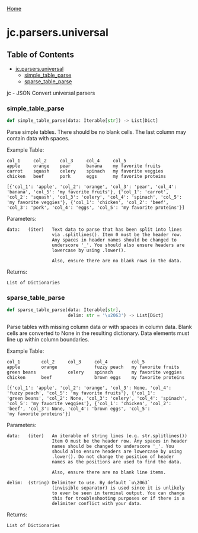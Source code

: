 [Home](https://kellyjonbrazil.github.io/jc/)
<a id="jc.parsers.universal"></a>

# jc.parsers.universal

## Table of Contents

* [jc.parsers.universal](#jc.parsers.universal)
  * [simple_table_parse](#jc.parsers.universal.simple_table_parse)
  * [sparse_table_parse](#jc.parsers.universal.sparse_table_parse)

jc - JSON Convert universal parsers

<a id="jc.parsers.universal.simple_table_parse"></a>

### simple_table_parse

```python
def simple_table_parse(data: Iterable[str]) -> List[Dict]
```

Parse simple tables. There should be no blank cells. The last column
may contain data with spaces.

Example Table:

    col_1     col_2     col_3     col_4     col_5
    apple     orange    pear      banana    my favorite fruits
    carrot    squash    celery    spinach   my favorite veggies
    chicken   beef      pork      eggs      my favorite proteins

    [{'col_1': 'apple', 'col_2': 'orange', 'col_3': 'pear', 'col_4':
    'banana', 'col_5': 'my favorite fruits'}, {'col_1': 'carrot',
    'col_2': 'squash', 'col_3': 'celery', 'col_4': 'spinach', 'col_5':
    'my favorite veggies'}, {'col_1': 'chicken', 'col_2': 'beef',
    'col_3': 'pork', 'col_4': 'eggs', 'col_5': 'my favorite proteins'}]

Parameters:

    data:   (iter)   Text data to parse that has been split into lines
                     via .splitlines(). Item 0 must be the header row.
                     Any spaces in header names should be changed to
                     underscore '_'. You should also ensure headers are
                     lowercase by using .lower().

                     Also, ensure there are no blank rows in the data.

Returns:

    List of Dictionaries

<a id="jc.parsers.universal.sparse_table_parse"></a>

### sparse_table_parse

```python
def sparse_table_parse(data: Iterable[str],
                       delim: str = '\u2063') -> List[Dict]
```

Parse tables with missing column data or with spaces in column data.
Blank cells are converted to None in the resulting dictionary. Data
elements must line up within column boundaries.

Example Table:

    col_1        col_2     col_3     col_4         col_5
    apple        orange              fuzzy peach   my favorite fruits
    green beans            celery    spinach       my favorite veggies
    chicken      beef                brown eggs    my favorite proteins

    [{'col_1': 'apple', 'col_2': 'orange', 'col_3': None, 'col_4':
    'fuzzy peach', 'col_5': 'my favorite fruits'}, {'col_1':
    'green beans', 'col_2': None, 'col_3': 'celery', 'col_4': 'spinach',
    'col_5': 'my favorite veggies'}, {'col_1': 'chicken', 'col_2':
    'beef', 'col_3': None, 'col_4': 'brown eggs', 'col_5':
    'my favorite proteins'}]

Parameters:

    data:   (iter)   An iterable of string lines (e.g. str.splitlines())
                     Item 0 must be the header row. Any spaces in header
                     names should be changed to underscore '_'. You
                     should also ensure headers are lowercase by using
                     .lower(). Do not change the position of header
                     names as the positions are used to find the data.

                     Also, ensure there are no blank line items.

    delim:  (string) Delimiter to use. By default `u\2063`
                     (invisible separator) is used since it is unlikely
                     to ever be seen in terminal output. You can change
                     this for troubleshooting purposes or if there is a
                     delimiter conflict with your data.

Returns:

    List of Dictionaries



